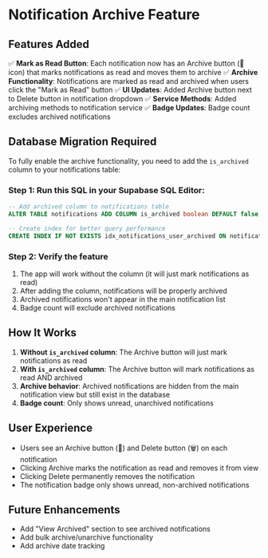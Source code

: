# Notification Archive Feature

## Features Added

✅ **Mark as Read Button**: Each notification now has an Archive button (📁 icon) that marks notifications as read and moves them to archive
✅ **Archive Functionality**: Notifications are marked as read and archived when users click the "Mark as Read" button
✅ **UI Updates**: Added Archive button next to Delete button in notification dropdown
✅ **Service Methods**: Added archiving methods to notification service
✅ **Badge Updates**: Badge count excludes archived notifications

## Database Migration Required

To fully enable the archive functionality, you need to add the `is_archived` column to your notifications table:

### Step 1: Run this SQL in your Supabase SQL Editor:

```sql
-- Add archived column to notifications table
ALTER TABLE notifications ADD COLUMN is_archived boolean DEFAULT false;

-- Create index for better query performance  
CREATE INDEX IF NOT EXISTS idx_notifications_user_archived ON notifications(user_id, is_archived);
```

### Step 2: Verify the feature

1. The app will work without the column (it will just mark notifications as read)
2. After adding the column, notifications will be properly archived
3. Archived notifications won't appear in the main notification list
4. Badge count will exclude archived notifications

## How It Works

1. **Without `is_archived` column**: The Archive button will just mark notifications as read
2. **With `is_archived` column**: The Archive button will mark notifications as read AND archived
3. **Archive behavior**: Archived notifications are hidden from the main notification view but still exist in the database
4. **Badge count**: Only shows unread, unarchived notifications

## User Experience

- Users see an Archive button (📁) and Delete button (🗑️) on each notification
- Clicking Archive marks the notification as read and removes it from view
- Clicking Delete permanently removes the notification
- The notification badge only shows unread, non-archived notifications

## Future Enhancements

- Add "View Archived" section to see archived notifications
- Add bulk archive/unarchive functionality
- Add archive date tracking
